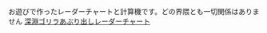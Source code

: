 お遊びで作ったレーダーチャートと計算機です。どの界隈とも一切関係はありません
[深淵ゴリラあぶり出しレーダーチャート](https://ll4-hzn1l.github.io/uho-chart/max10_keisan_5chart.htm)
